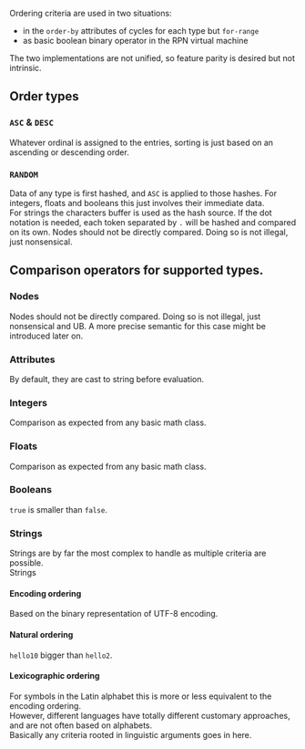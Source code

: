 Ordering criteria are used in two situations:

- in the `order-by` attributes of cycles for each type but `for-range`
- as basic boolean binary operator in the RPN virtual machine

The two implementations are not unified, so feature parity is desired but not intrinsic.

## Order types

### `ASC` & `DESC`

Whatever ordinal is assigned to the entries, sorting is just based on an ascending or descending order.

### `RANDOM`

Data of any type is first hashed, and `ASC` is applied to those hashes.
For integers, floats and booleans this just involves their immediate data.  
For strings the characters buffer is used as the hash source. If the dot notation is needed, each token separated by `.` will be hashed and compared on its own.
Nodes should not be directly compared. Doing so is not illegal, just nonsensical.

## Comparison operators for supported types.

### Nodes

Nodes should not be directly compared. Doing so is not illegal, just nonsensical and UB. A more precise semantic for this case might be introduced later on.

### Attributes

By default, they are cast to string before evaluation.

### Integers

Comparison as expected from any basic math class.

### Floats

Comparison as expected from any basic math class.

### Booleans

`true` is smaller than `false`.

### Strings

Strings are by far the most complex to handle as multiple criteria are possible.  
Strings 

#### Encoding ordering

Based on the binary representation of UTF-8 encoding.

#### Natural ordering

`hello10` bigger than `hello2`.

#### Lexicographic ordering

For symbols in the Latin alphabet this is more or less equivalent to the encoding ordering.  
However, different languages have totally different customary approaches, and are not often based on alphabets.  
Basically any criteria rooted in linguistic arguments goes in here.